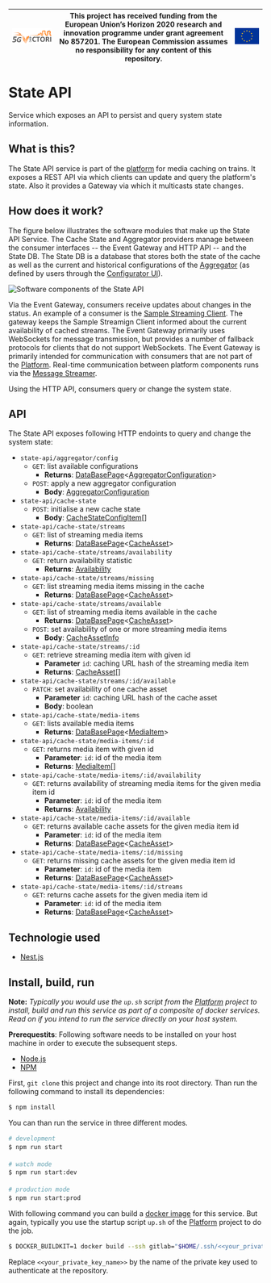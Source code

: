 | [![5G-VICTORI logo](doc/images/5g-victori-logo.png)](https://www.5g-victori-project.eu/) | This project has received funding from the European Union’s Horizon 2020 research and innovation programme under grant agreement No 857201. The European Commission assumes no responsibility for any content of this repository. | [![Acknowledgement: This project has received funding from the European Union’s Horizon 2020 research and innovation programme under grant agreement No 857201.](doc/images/eu-flag.jpg)](https://ec.europa.eu/programmes/horizon2020/en) |
| ---------------------------------------------------------------------------------------- | ------------------------------------------------------------------------------------------------------------------------------------------- | ----------------------------------------------------------------------------------------------------------------------------------------------------------------------------------------------------------------------------------------- |


# State API

Service which exposes an API to persist and query system state information.

## What is this?

The State API service is part of the [platform](https://gitlab.irt.de/5g-victori/platform) for media caching on trains. It exposes a REST API via which clients can update and query the platform's state. Also it provides a Gateway via which it multicasts state changes.

## How does it work?

The figure below illustrates the software modules that make up the State API Service. The Cache State and Aggregator providers manage between the consumer interfaces -- the Event Gateway and HTTP API -- and the State DB. The State DB is a database that stores both the state of the cache as well as the current and historical configurations of the [Aggregator](https://gitlab.irt.de/5g-victori/aggregator) (as defined by users through the [Configurator UI](https://gitlab.irt.de/5g-victori/configurator-ui)).

![Software components of the State API](https://docs.google.com/drawings/d/1M-Ez2_OM4T_-UdAkPOBMtrU7AQ36TNI6beFeitVgCtw/export/svg)

Via the Event Gateway, consumers receive updates about changes in the status. An example of a consumer is the [Sample Streaming Client](https://gitlab.irt.de/5g-victori/sample-streaming-client). The gateway keeps the Sample Streamign Client informed about the current availability of cached streams. The Event Gateway primarily uses WebSockets for message transmission, but provides a number of fallback protocols for clients that do not support WebSockets. The Event Gateway is primarily intended for communication with consumers that are not part of the [Platform](https://gitlab.irt.de/5g-victori/platform). Real-time communication between platform components runs via the [Message Streamer](https://gitlab.irt.de/5g-victori/message-broker).

Using the HTTP API, consumers query or change the system state.

## API

The State API exposes following HTTP endoints to query and change the system state:

- `state-api/aggregator/config`
  - `GET`: list available configurations
    - **Returns**: [DataBasePage](https://gitlab.irt.de/5g-victori/dto/-/blob/master/src/state-api/impl/data-base-page.dto.ts)<[AggregatorConfiguration](https://gitlab.irt.de/5g-victori/dto/-/blob/master/src/aggregator/impl/config.dto.ts)>
  - `POST`: apply a new aggregator configuration
    - **Body**: [AggregatorConfiguration](https://gitlab.irt.de/5g-victori/dto/-/blob/master/src/aggregator/impl/config.dto.ts)
- `state-api/cache-state`
  - `POST`: initialise a new cache state
    - **Body**: [CacheStateConfigItem](https://gitlab.irt.de/5g-victori/dto/-/blob/master/src/state-api/impl/cache-state-config-item.dto.ts)[]
- `state-api/cache-state/streams`
  - `GET`: list of streaming media items
    - **Returns**: [DataBasePage](https://gitlab.irt.de/5g-victori/dto/-/blob/master/src/state-api/impl/data-base-page.dto.ts)<[CacheAsset](https://gitlab.irt.de/5g-victori/dto/-/blob/master/src/state-api/impl/cache-asset.dto.ts)>
- `state-api/cache-state/streams/availability`
  - `GET`: return availability statistic
    - **Returns**: [Availability](https://gitlab.irt.de/5g-victori/dto/-/blob/master/src/state-api/impl/availability.dto.ts)
- `state-api/cache-state/streams/missing`
  - `GET`: list streaming media items missing in the cache
    - **Returns**: [DataBasePage](https://gitlab.irt.de/5g-victori/dto/-/blob/master/src/state-api/impl/data-base-page.dto.ts)<[CacheAsset](https://gitlab.irt.de/5g-victori/dto/-/blob/master/src/state-api/impl/cache-asset.dto.ts)>
- `state-api/cache-state/streams/available`
  - `GET`: list of streaming media items available in the cache
    - **Returns**: [DataBasePage](https://gitlab.irt.de/5g-victori/dto/-/blob/master/src/state-api/impl/data-base-page.dto.ts)<[CacheAsset](https://gitlab.irt.de/5g-victori/dto/-/blob/master/src/state-api/impl/cache-asset.dto.ts)>
  - `POST`: set availability of one or more streaming media items
    - **Body**: [CacheAssetInfo](https://gitlab.irt.de/5g-victori/dto/-/blob/master/src/state-api/impl/stream-info.dto.ts)
- `state-api/cache-state/streams/:id`
  - `GET`: retrieve streaming media item with given id
    - **Parameter** `id`: caching URL hash of the streaming media item
    - **Returns**: [CacheAsset](https://gitlab.irt.de/5g-victori/dto/-/blob/master/src/state-api/impl/cache-asset.dto.ts)[]
- `state-api/cache-state/streams/:id/available`
  - `PATCH`: set availability of one cache asset
    - **Parameter** `id`: caching URL hash of the cache asset
    - **Body**: boolean
- `state-api/cache-state/media-items`
  - `GET`: lists available media items
    - **Returns**: [DataBasePage](https://gitlab.irt.de/5g-victori/dto/-/blob/master/src/state-api/impl/data-base-page.dto.ts)<[MediaItem](https://gitlab.irt.de/5g-victori/dto/-/blob/master/src/state-api/impl/media-item.dto.ts)>
- `state-api/cache-state/media-items/:id`
  - `GET`: returns media item with given id
    - **Parameter**: `id`: id of the media item
    - **Returns**: [MediaItem](https://gitlab.irt.de/5g-victori/dto/-/blob/master/src/state-api/impl/media-item.dto.ts)[]
- `state-api/cache-state/media-items/:id/availability`
  - `GET`: returns availability of streaming media items for the given media item id
    - **Parameter**: `id`: id of the media item
    - **Returns**: [Availability](https://gitlab.irt.de/5g-victori/dto/-/blob/master/src/state-api/impl/availability.dto.ts)
- `state-api/cache-state/media-items/:id/available`
  - `GET`: returns available cache assets for the given media item id
    - **Parameter**: `id`: id of the media item
    - **Returns**: [DataBasePage](https://gitlab.irt.de/5g-victori/dto/-/blob/master/src/state-api/impl/data-base-page.dto.ts)<[CacheAsset](https://gitlab.irt.de/5g-victori/dto/-/blob/master/src/state-api/impl/cache-asset.dto.ts)>
- `state-api/cache-state/media-items/:id/missing`
  - `GET`: returns missing cache assets for the given media item id
    - **Parameter**: `id`: id of the media item
    - **Returns**: [DataBasePage](https://gitlab.irt.de/5g-victori/dto/-/blob/master/src/state-api/impl/data-base-page.dto.ts)<[CacheAsset](https://gitlab.irt.de/5g-victori/dto/-/blob/master/src/state-api/impl/cache-asset.dto.ts)>
- `state-api/cache-state/media-items/:id/streams`
  - `GET`: returns cache assets for the given media item id
    - **Parameter**: `id`: id of the media item
    - **Returns**: [DataBasePage](https://gitlab.irt.de/5g-victori/dto/-/blob/master/src/state-api/impl/data-base-page.dto.ts)<[CacheAsset](https://gitlab.irt.de/5g-victori/dto/-/blob/master/src/state-api/impl/cache-asset.dto.ts)>

## Technologie used

- [Nest.js](https://nestjs.com/)

## Install, build, run

**Note:** _Typically you would use the `up.sh` script from the [Platform](https://gitlab.irt.de/5g-victori/platform) project to install, build and run this service as part of a composite of docker services. Read on if you intend to run the service directly on your host system._

**Prerequestits**: Following software needs to be installed on your host machine in order to execute the subsequent steps.

- [Node.js](https://nodejs.org/en/)
- [NPM](https://www.npmjs.com/)

First, `git clone` this project and change into its root directory. Than run the following command to install its dependencies:

```bash
$ npm install
```

You can than run the service in three different modes.

```bash
# development
$ npm run start

# watch mode
$ npm run start:dev

# production mode
$ npm run start:prod
```

With following command you can build a [docker image](https://www.docker.com) for this service. But again, typically you use the startup script `up.sh` of the [Platform](https://gitlab.irt.de/5g-victori/platform) project to do the job.

```bash
$ DOCKER_BUILDKIT=1 docker build --ssh gitlab="$HOME/.ssh/<<your_private_key_name>>" -t state-api .
```

Replace `<<your_private_key_name>>` by the name of the private key used to authenticate at the repository.
